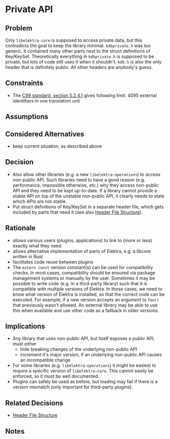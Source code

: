 # Private API

## Problem

Only `libelektra-core` is supposed to access private data, but this contradicts the goal to keep the library minimal.
`kdbprivate.h` was too generic, it contained many other parts next to the struct definitions of Key/KeySet.
Theoretically everything in `kdbprivate.h` is supposed to be private, but lots of code still uses it when it shouldn't.
`kdb.h` is also the only header that is definitely public.
All other headers are anybody's guess.

## Constraints

- The [C99 standard, section 5.2.4.1](https://www.open-std.org/jtc1/sc22/wg14/) gives following limit:
  4095 external identifiers in one translation unit

## Assumptions

## Considered Alternatives

- keep current situation, as described above

## Decision

- Also allow other libraries (e.g. a new `libelektra-operations`) to access non-public API.
  Such libraries need to have a good reason (e.g. performance, impossible otherwise, etc.) why they access non-public API and they need to be kept up-to-date.
  If a library cannot provide a stable API on top of the unstable non-public API, it clearly needs to state which APIs are not stable.
- Put struct definitions of Key/KeySet in a separate header file, which gets included by parts that need it (see also [Header File Structure](../6_implemented/header_file_structure.md)).

## Rationale

- allows various users (plugins, applications) to link to (more or less) exactly what they need
- allows alternative implementation of parts of Elektra, e.g. a libcore written in Rust
- facilitates code reuse between plugins
- The `extern const` version constant(s) can be used for compatibility checks.
  In most cases, compatibility should be ensured via package management systems or manually by the user.
  Sometimes it may be possible to write code (e.g. in a third-party library) such that it is compatible with multiple versions of Elektra.
  In those cases, we need to know what version of Elektra is installed, so that the correct code can be executed.
  For example, if a new version accepts an argument to `foo()` that previously wasn't allowed.
  An external library may be able to use this when available and use other code as a fallback in older versions.

## Implications

- Any library that uses non-public API, but itself exposes a public API, must either
  - hide breaking changes of the underlying non-public API
  - increment it's major version, if an underlying non-public API causes an incompatible change
- For some libraries (e.g. `libelektra-operations`) it might be easiest to require a specific version of `libelektra-core`. This cannot easily be enforced, so it must be well documented.
- Plugins can safely be used as before, but loading may fail if there is a version mismatch (only important for third-party plugins).

## Related Decisions

- [Header File Structure](../6_implemented/header_file_structure.md)

## Notes
